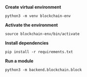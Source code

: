 **Create virtual environment**

```
python3 -m venv blockchain-env
```

**Activate the environment**

```
source blockchain-env/bin/activate
```

**Install dependencies**

```
pip install -r requirements.txt
```

**Run a module**

```
python3 -m backend.blockchain.block
```
